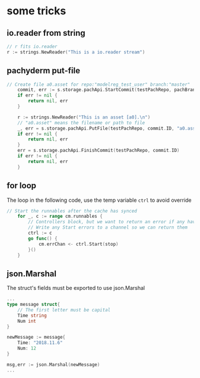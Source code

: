 # some tricks

## io.reader from string

```go
// r fits io.reader
r := strings.NewReader("This is a io.reader stream")
```

## pachyderm put-file

```go
// Create file a0.asset for repo:"modelreg_test_user" branch:"master"
	commit, err := s.storage.pachApi.StartCommit(testPachRepo, pachBranch)
	if err != nil {
		return nil, err
	}

    r := strings.NewReader("This is an asset [a0].\n")
    // "a0.asset" means the filename or path to file
	_, err = s.storage.pachApi.PutFile(testPachRepo, commit.ID, "a0.asset", r)
	if err != nil {
		return nil, err
	}
	err = s.storage.pachApi.FinishCommit(testPachRepo, commit.ID)
	if err != nil {
		return nil, err
	}
```

## for loop

The loop in the following code, use the temp variable `ctrl` to avoid override

```go
// Start the runnables after the cache has synced
	for _, c := range cm.runnables {
		// Controllers block, but we want to return an error if any have an error starting.
		// Write any Start errors to a channel so we can return them
		ctrl := c
		go func() {
			cm.errChan <- ctrl.Start(stop)
		}()
	}
```

## json.Marshal

The struct's fields must be exported to use json.Marshal

```go
...
type message struct{
	// The first letter must be capital
	Time string
	Num int
}

newMessage := message{
	Time: "2018.11.6"
	Num: 12
}

msg,err := json.Marshal(newMessage)
...
```